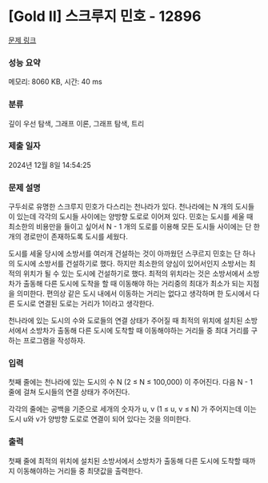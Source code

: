 # [Gold II] 스크루지 민호 - 12896 

[문제 링크](https://www.acmicpc.net/problem/12896) 

### 성능 요약

메모리: 8060 KB, 시간: 40 ms

### 분류

깊이 우선 탐색, 그래프 이론, 그래프 탐색, 트리

### 제출 일자

2024년 12월 8일 14:54:25

### 문제 설명

<p>구두쇠로 유명한 스크루지 민호가 다스리는 천나라가 있다. 천나라에는 N 개의 도시들이 있는데 각각의 도시들 사이에는 양방향 도로로 이어져 있다. 민호는 도시를 세울 때 최소한의 비용만을 들이고 싶어서 N - 1 개의 도로를 이용해 모든 도시들 사이에는 단 한개의 경로만이 존재하도록 도시를 세웠다.</p>

<p>도시를 세울 당시에 소방서를 여러개 건설하는 것이 아까웠던 스쿠르지 민호는 단 하나의 도시에 소방서를  건설하기로 했다. 하지만 최소한의 양심이 있어서인지 소방서는 최적의 위치가 될 수 있는 도시에 건설하기로 했다. 최적의 위치라는 것은 소방서에서 소방차가 출동해 다른 도시에 도착을 할 때 이동해야 하는 거리중의 최대가 최소가 되는 지점을 의미한다. 편의상 같은 도시 내에서 이동하는 거리는 없다고 생각하며 한 도시에서 다른 도시로 연결된 도로는 거리가 1이라고 생각한다.</p>

<p>천나라에 있는 도시의 수와 도로들의 연결 상태가 주어질 때 최적의 위치에 설치된 소방서에서 소방차가 출동해 다른 도시에 도착할 때 이동해야하는 거리들 중 최대 거리를 구하는 프로그램을 작성하자.</p>

### 입력 

 <p>첫째 줄에는 천나라에 있는 도시의 수 N (2 ≤ N ≤ 100,000) 이 주어진다.  다음 N - 1 줄에 걸쳐 도시들의 연결 상태가 주어진다.</p>

<p>각각의 줄에는 공백을 기준으로 세개의 숫자가 u, v (1 ≤ u, v ≤ N) 가 주어지는데 이는 도시 u와 v가 양방향 도로로 연결이 되어 있다는 것을 의미한다.</p>

### 출력 

 <p>첫째 줄에 최적의 위치에 설치된 소방서에서 소방차가 출동해 다른 도시에 도착할 때까지 이동해야하는 거리들 중 최댓값을 출력한다.</p>

